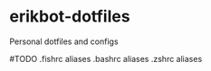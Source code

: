 # erikbot-dotfiles
Personal dotfiles and configs

#TODO
.fishrc aliases
.bashrc aliases
.zshrc aliases


